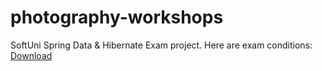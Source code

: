 # photography-workshops
SoftUni Spring Data &amp; Hibernate Exam project.
Here are exam conditions: [Download](https://judge.softuni.bg/Contests/Practice/DownloadResource/2306)

